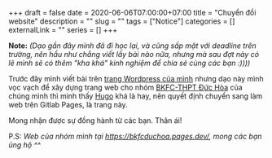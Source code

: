 +++ 
draft = false
date = 2020-06-06T07:00:00+07:00
title = "Chuyển đổi website"
description = ""
slug = "" 
tags = ["Notice"]
categories = []
externalLink = ""
series = []
+++

**Note:** _(Dạo gần đây mình đã đi học lại, và cũng sấp mặt với deadline trên trường, nên hầu như chẳng viết lấy bài nào nữa, nhưng mà sau đợt này có lẽ mình sẽ có thêm "kha khá" kinh nghiệm để chia sẻ cùng các bạn :))))_

Trước đây mình viết bài trên [trang Wordpress của mình](https://miti99.code.blog) nhưng dạo này mình vọc vạch để xây dựng trang web cho nhóm [BKFC-THPT Đức Hòa](https://www.facebook.com/bkfcduchoalongan/) của chúng mình thì mình thấy [Hugo](https://gohugo.io/) khá là hay, nên quyết định chuyển sang làm web trên Gitlab Pages, là trang này.

Mong nhận được sự đồng hành từ các bạn. Thân ái!

P.S: _Web của nhóm mình tại <https://bkfcduchoa.pages.dev/>, mong các bạn ủng hộ ^^_
